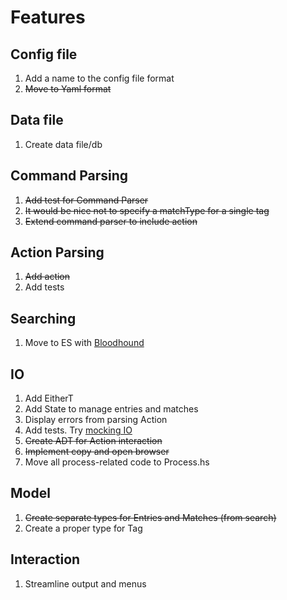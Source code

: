 # Features

## Config file
1. Add a name to the config file format
1. ~~Move to Yaml format~~

## Data file
1. Create data file/db

## Command Parsing
1. ~~Add test for Command Parser~~
1. ~~It would be nice not to specify a matchType for a single tag~~
1. ~~Extend command parser to include action~~

## Action Parsing
1. ~~Add action~~
1. Add tests

## Searching
1. Move to ES with [Bloodhound](https://github.com/bitemyapp/bloodhound)

## IO
1. Add EitherT
1. Add State to manage entries and matches
1. Display errors from parsing Action
1. Add tests. Try [mocking IO](https://making.pusher.com/unit-testing-io-in-haskell/)
1. ~~Create ADT for Action interaction~~
1. ~~Implement copy and open browser~~
1. Move all process-related code to Process.hs

## Model
1. ~~Create separate types for Entries and Matches (from search)~~
1. Create a proper type for Tag

## Interaction
1. Streamline output and menus
